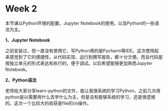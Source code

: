 # Week 2

本节课以Python环境的配置，Jupyter Notebook的使用，以及Python的一些语法为主。

**1、Jupyter Notebook**

之前安装过，但一直没有使用它，写Python用的是Pycharm等IDE。这次使用起来感觉到了它的便捷性，从代码实现、运行到撰写报告，都十分方便。而且代码是按独立单元的形式表达和执行的，便于调试。以后希望能够更加熟悉Jupyter Notebook。

**2、Python语法**

老师给大家分享learn-python的文件，能让我很系统的学习Python，之前几次用python是以需要用什么去学什么为主，但是没有能够系统的学习，还是很遗憾的。这次一个比较大的收获是file的i/o操作。